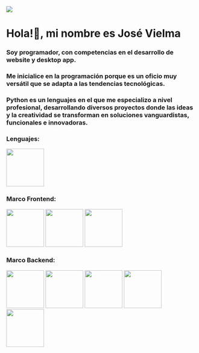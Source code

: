 <div class="container">
  <img src="https://github.com/user-attachments/assets/d95fd837-08f4-426c-88ba-314d53c7602b">
</div>

<div class="container">
  <h1>Hola!👋, mi nombre es José Vielma</h1>
  <h3>Soy programador, con competencias en el desarrollo de website y desktop app. </h3>
</div>

<div class="container">
  <h3>Me inicialice en la programación porque es un oficio muy versátil que se adapta a las tendencias tecnológicas.</h3> 

<h3>Python es un lenguajes en el que me especializo a nivel profesional, desarrollando diversos proyectos donde las ideas y la creatividad se transforman en soluciones vanguardistas, funcionales e innovadoras. 
  </h3>
</div>

<div class="container">
  <h3>Lenguajes:</h3>
</div>

<div class="container">
  <div class="row">
      <img src="https://github.com/user-attachments/assets/48a9bebd-5170-4e7a-9ac1-4f164ba9cb1c" width="100px" height="100px" name="Python">
  </div>
</div>

<div class="container">
  <h3>Marco Frontend:</h3>
</div>

<div class="container">
  <div class="row">
      <img src="https://github.com/user-attachments/assets/124efe03-ac88-4b1b-9311-9dd34977eb4a" width="100px" height="100px"  name="Bootstrap">
      <img src="https://github.com/user-attachments/assets/99ceec74-768b-4a58-a674-4cb14739de14" width="100px" height="100px"  name="Html">
      <img src="https://github.com/user-attachments/assets/2bd99e01-58ab-43c5-9961-5da3fce66006" width="100px" height="100px"  name="CSS">
  </div>
</div>

<div class="container">
  <h3>Marco Backend:</h3>
</div>

<div class="container">
    <div class="col">
      <img src="https://github.com/user-attachments/assets/b4319202-197e-44cc-b02b-02d5b0da0fbb" width="100px" height="100px" name="Django">
      <img src="https://github.com/user-attachments/assets/33808f35-6bdb-4a24-8662-cdde5b5b14a4" width="100px" height="100px" name="Flutter">
      <img src="https://github.com/user-attachments/assets/1deeee2e-e4f6-4138-82f2-090e479a60d5" width="100px" height="100px"  name="Apis">
      <img src="https://github.com/user-attachments/assets/4fccdc37-ff05-4051-8366-a9d97cbf2b3d" width="100px" height="100px"  name="Sqlite">
      <img src="https://github.com/user-attachments/assets/62b46c2b-d3f8-48b0-a7ce-5194040f2965" width="100px" height="100px"  name="Git">
    </div>
</div>

